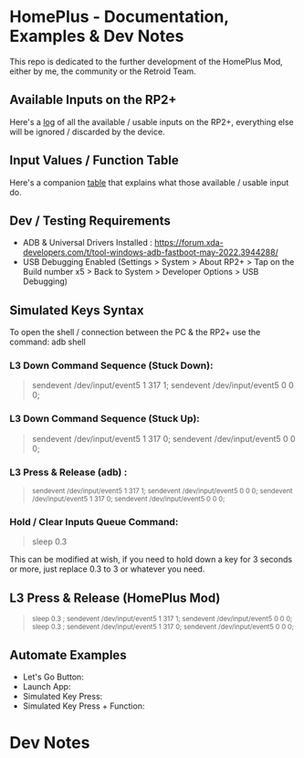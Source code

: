 # HomePlus - Documentation, Examples & Dev Notes

This repo is dedicated to the further development of the HomePlus Mod, either by me, the community or the Retroid Team.

## Available Inputs on the RP2+

Here's a [log]() of all the available / usable inputs on the RP2+, everything else will be ignored / discarded by the device. 

## Input Values / Function Table

Here's a companion [table]() that explains what those available / usable input do.

## Dev / Testing Requirements

- ADB & Universal Drivers Installed : https://forum.xda-developers.com/t/tool-windows-adb-fastboot-may-2022.3944288/ 
- USB Debugging Enabled (Settings > System > About RP2+ > Tap on the Build number x5 > Back to System > Developer Options > USB Debugging)

## Simulated Keys Syntax

To open the shell / connection between the PC & the RP2+ use the command: adb shell

### L3 Down Command Sequence (Stuck Down):

> sendevent /dev/input/event5 1 317 1; sendevent /dev/input/event5 0 0 0;

### L3 Down Command Sequence (Stuck Up):

> sendevent /dev/input/event5 1 317 0; sendevent /dev/input/event5 0 0 0;

### L3 Press & Release (adb) :

> <sub>sendevent /dev/input/event5 1 317 1; sendevent /dev/input/event5 0 0 0; sendevent /dev/input/event5 1 317 0; sendevent /dev/input/event5 0 0 0;</sub>

### Hold / Clear Inputs Queue Command:

> sleep 0.3 

This can be modified at wish, if you need to hold down a key for 3 seconds or more, just replace 0.3 to 3 or whatever you need.

## L3 Press & Release (HomePlus Mod)

> <sub> sleep 0.3 ; sendevent /dev/input/event5 1 317 1; sendevent /dev/input/event5 0 0 0;  sleep 0.3 ; sendevent /dev/input/event5 1 317 0; sendevent /dev/input/event5 0 0 0;</sub>

## Automate Examples 

- Let's Go Button: 
- Launch App: 
- Simulated Key Press:
- Simulated Key Press + Function:

# Dev Notes

